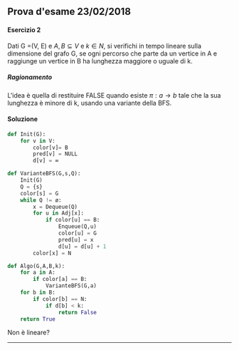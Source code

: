 ## Prova d'esame 23/02/2018 

#### Esercizio 2
Dati G =(V, E) e $A, B\subseteq V$  e $k \in N$, si verifichi in tempo lineare sulla dimensione del grafo G, se ogni percorso che parte da un vertice in A e raggiunge un vertice in B ha lunghezza maggiore o uguale di k.
##### Ragionamento
L'idea è quella di restituire FALSE quando esiste $π: a\rightarrow b$ tale che la sua lunghezza è minore di k, usando una variante della BFS.

#### Soluzione
```python
def Init(G):
	for v in V:
		color[v]= B
		pred[v] = NULL
		d[v] = ∞
```

```python
def VarianteBFS(G,s,Q):
	Init(G)
	Q = {s}
	color[s] = G
	while Q != ø:
		x = Dequeue(Q)
		for u in Adj[x]:
			if color[u] == B:
				Enqueue(Q,u)
				color[u] = G
				pred[u] = x
				d[u] = d[u] + 1
		color[x] = N
```

```python
def Algo(G,A,B,k):
	for a in A:
		if color[a] == B:
			VarianteBFS(G,a)
	for b in B:
		if color[b] == N:
			if d[b] < k:
				return False
	return True
```

Non è lineare?

---

